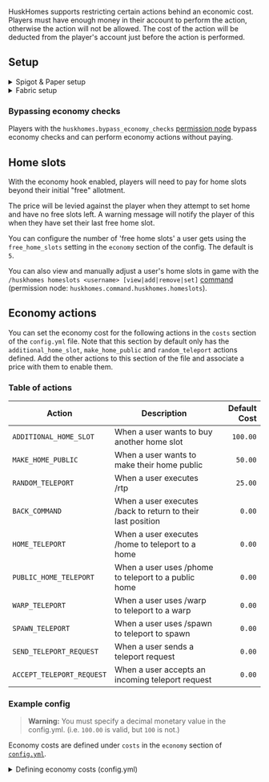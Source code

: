 HuskHomes supports restricting certain actions behind an economic cost. Players must have enough money in their account to perform the action, otherwise the action will not be allowed. The cost of the action will be deducted from the player's account just before the action is performed.

## Setup
<details>
<summary>Spigot & Paper setup</summary>

> **Applies to:** Spigot, Paper

To enable the Economy Hook on a Spigot/Paper server, install both [Vault](https://www.spigotmc.org/resources/vault.34315/) and a compatible economy plugin. Then, set `enabled` to `true` under the `economy` section of [`config.yml`](config-files).
</details>

<details>
<summary>Fabric setup</summary>

> **Applies to:** Fabric

To enable the Economy Hook on a Fabric server, the [Impactor Economy](https://modrinth.com/mod/impactor) mod must be installed to provide an API for plugins to perform economy operations. Then, set `enabled` to `true` under the `economy` section of [`config.yml`](config-files).
</details>

### Bypassing economy checks
Players with the `huskhomes.bypass_economy_checks` [permission node](commands) bypass economy checks and can perform economy actions without paying.

## Home slots
With the economy hook enabled, players will need to pay for home slots beyond their initial "free" allotment.

The price will be levied against the player when they attempt to set home and have no free slots left. A warning message will notify the player of this when they have set their last free home slot.

You can configure the number of 'free home slots' a user gets using the `free_home_slots` setting in the `economy` section of the config. The default is `5`.

You can also view and manually adjust a user's home slots in game with the `/huskhomes homeslots <username> [view|add|remove|set]` [command](commands) (permission node: `huskhomes.command.huskhomes.homeslots`).

## Economy actions
You can set the economy cost for the following actions in the `costs` section of the `config.yml` file. Note that this section by default only has the `additional_home_slot`, `make_home_public` and `random_teleport` actions defined. Add the other actions to this section of the file and associate a price with them to enable them.

### Table of actions
| Action                    | Description                                                 | Default Cost |
|---------------------------|-------------------------------------------------------------|-------------:|
| `ADDITIONAL_HOME_SLOT`    | When a user wants to buy another home slot                  |     `100.00` |
| `MAKE_HOME_PUBLIC`        | When a user wants to make their home public                 |      `50.00` |
| `RANDOM_TELEPORT`         | When a user executes /rtp                                   |      `25.00` |
| `BACK_COMMAND`            | When a user executes /back to return to their last position |       `0.00` |
| `HOME_TELEPORT`           | When a user executes /home to teleport to a home            |       `0.00` |
| `PUBLIC_HOME_TELEPORT`    | When a user uses /phome to teleport to a public home        |       `0.00` |
| `WARP_TELEPORT`           | When a user uses /warp to teleport to a warp                |       `0.00` |
| `SPAWN_TELEPORT`          | When a user uses /spawn to teleport to spawn                |       `0.00` |
| `SEND_TELEPORT_REQUEST`   | When a user sends a teleport request                        |       `0.00` |
| `ACCEPT_TELEPORT_REQUEST` | When a user accepts an incoming teleport request            |       `0.00` |

### Example config
> **Warning:** You must specify a decimal monetary value in the config.yml. (i.e. `100.00` is valid, but `100` is not.)

Economy costs are defined under `costs` in the `economy` section of [`config.yml`](config-files).

<details>
<summary>Defining economy costs (config.yml)</summary>

```yaml
# Economy settings. Docs: https://william278.net/docs/huskhomes/economy-hook
economy:
  # Enable economy plugin integration (requires Vault and a compatible Economy plugin)
  enabled: true
  # Map of economy actions to costs.
  economy_costs:
    ADDITIONAL_HOME_SLOT: 100.0
    MAKE_HOME_PUBLIC: 50.0
    RANDOM_TELEPORT: 25.0
```
</details>
